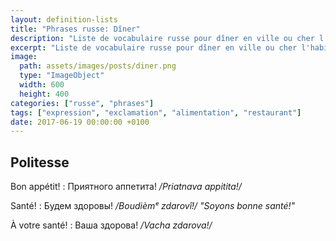 ```yaml
---
layout: definition-lists
title: "Phrases russe: Dîner"
description: "Liste de vocabulaire russe pour dîner en ville ou cher l'habitant."
excerpt: "Liste de vocabulaire russe pour dîner en ville ou cher l'habitant."
image:
  path: assets/images/posts/diner.png
  type: "ImageObject"
  width: 600
  height: 400
categories: ["russe", "phrases"]
tags: ["expression", "exclamation", "alimentation", "restaurant"]
date: 2017-06-19 00:00:00 +0100
---
```


## Politesse

Bon appétit!
: Приятного аппетита!
*/Priatnava appitita!/*

Santé!
: Будем здоровы!
*/Boudièmᵉ zdarovî!/ "Soyons bonne santé!"*

À votre santé!
: Ваша здорова!
*/Vacha zdarova!/*
